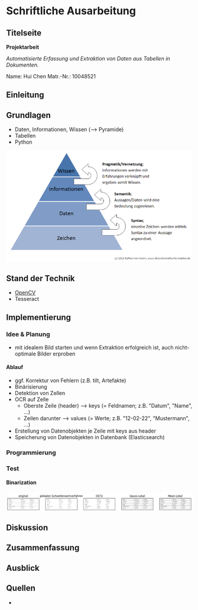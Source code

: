# Schriftliche Ausarbeitung

## Titelseite

**Projektarbeit**

*Automatisierte Erfassung und Extraktion von Daten aus Tabellen in Dokumenten.*

Name: Hui Chen
Matr.-Nr.: 10048521

## Einleitung

## Grundlagen

- Daten, Informationen, Wissen (--> Pyramide)
- Tabellen
- Python

![Pyramide](./_images/wissenspyramide_derwirtschaftsinformatiker.png)

## Stand der Technik

- [OpenCV][1]
- Tesseract

## Implementierung

### Idee & Planung

- mit idealem Bild starten und wenn Extraktion erfolgreich ist, auch nicht-optimale Bilder erproben

#### Ablauf

- ggf. Korrektur von Fehlern (z.B. tilt, Artefakte)
- Binärisierung
- Detektion von Zellen
- OCR auf Zelle
  - Oberste Zeile (header) --> keys (= Feldnamen; z.B. "Datum", "Name", ...)
  - Zeilen darunter --> values (= Werte; z.B. "12-02-22", "Mustermann", ...)
- Erstellung von Datenobjekten je Zeile mit keys aus header
- Speicherung von Datenobjekten in Datenbank (Elasticsearch)

### Programmierung

### Test

#### Binarization

![binarization](./_images/binarization_test.png)

## Diskussion

## Zusammenfassung

## Ausblick

## Quellen

- [1]: <https://de.wikipedia.org/wiki/OpenCV>
